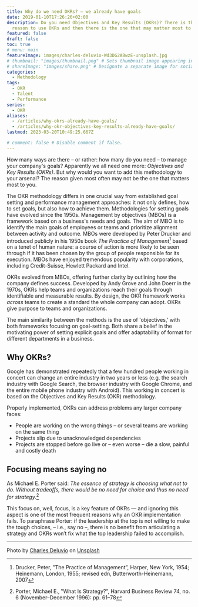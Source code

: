 ```yaml
---
title: Why do we need OKRs? – we already have goals
date: 2019-01-10T17:26:26+02:00
description: Do you need Objectives and Key Results (OKRs)? There is the most popular
  reason to use OKRs and then there is the one that may matter most to you.
featured: false
draft: false
toc: true
# menu: main
featureImage: images/charles-deluvio-Wd3DG2ABwzE-unsplash.jpg
# thumbnail: "images/thumbnail.png" # Sets thumbnail image appearing inside card on homepage.
# shareImage: "images/share.png" # Designate a separate image for social media sharing.
categories:
  - Methodology
tags:
  - OKR
  - Talent
  - Performance
series:
  - OKR
aliases:
  - /articles/why-okrs-already-have-goals/
  - /articles/why-okr-objectives-key-results-already-have-goals/
lastmod: 2023-03-20T10:49:25.667Z

# comment: false # Disable comment if false.
---
```


How many ways are there – or rather: how many do you need – to manage your company's goals? Apparently we all need one more: *Objectives and Key Results (OKRs)*. But why would you want to add this methodology to your arsenal? The reason given most often may not be the one that matters most to you.

The OKR methodology differs in one crucial way from established goal setting and performance management approaches: it not only defines, how to set goals, but also how to achieve them.
Methodologies for setting goals have evolved since the 1950s. Management by objectives (MBOs) is a framework based on a business's needs and goals. The aim of MBO is to identify the main goals of employees or teams and prioritize alignment between activity and outcome. MBOs were developed by Peter Drucker and introduced publicly in his 1950s book *The Practice of Management*[^practice-of-management] based on a tenet of human nature: a course of action is more likely to be seen through if it has been chosen by the group of people responsible for its execution. MBOs have enjoyed tremendous popularity with corporations, including Credit-Suisse, Hewlett Packard and Intel.

OKRs evolved from MBOs, offering further clarity by outlining how the company defines success. Developed by Andy Grove and John Doerr in the 1970s, OKRs help teams and organizations reach their goals through identifiable and measurable results. By design, the OKR framework works *across* teams to create a standard the whole company can adopt. OKRs give purpose to teams and organizations.

The main similarity between the methods is the use of 'objectives,' with both frameworks focusing on goal-setting. Both share a belief in the motivating power of setting explicit goals and offer adaptability of format for different departments in a business. 

## Why OKRs?

Google has demonstrated repeatedly that a few hundred people working in concert can change an entire industry in two years or less (e.g. the search industry with Google Search, the browser industry with Google Chrome, and the entire mobile phone industry with Android). This working in concert is based on the Objectives and Key Results (OKR) methodology. 

Properly implemented, OKRs can address problems any larger company faces:

- People are working on the wrong things – or several teams are working on the same thing
- Projects slip due to unacknowledged dependencies
- Projects are stopped before go live or – even worse – die a slow, painful and costly death

## Focusing means saying no

As Michael E. Porter said: *The essence of strategy is choosing what not to do. Without tradeoffs, there would be no need for choice and thus no need for strategy.*[^what-is-strategy]

This focus on, well, focus, is a key feature of OKRs — and ignoring this aspect is one of the most frequent reasons why an OKR implementation fails. To paraphrase Porter: if the leadership at the top is not willing to make the tough choices, – i.e., say no –, there is no benefit from articulating a strategy and OKRs won′t fix what the top leadership failed to accomplish.

----

Photo by <a href="https://unsplash.com/photos/Wd3DG2ABwzE">Charles Deluvio</a> on <a href="https://unsplash.com/">Unsplash</a>

[^practice-of-management]: Drucker, Peter, ‟The Practice of Management”, Harper, New York, 1954; Heinemann, London, 1955; revised edn, Butterworth-Heinemann, 2007

[^what-is-strategy]: Porter, Michael E., ‟What Is Strategy?”, Harvard Business Review 74, no. 6 (November–December 1996): pp. 61–78
